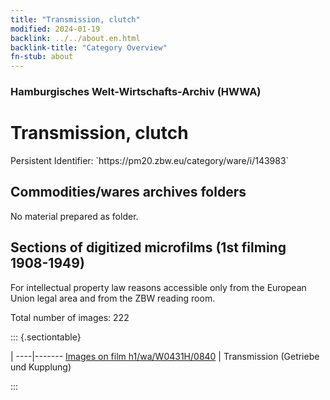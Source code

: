 ```yaml
---
title: "Transmission, clutch"
modified: 2024-01-19
backlink: ../../about.en.html
backlink-title: "Category Overview"
fn-stub: about
---
```


### Hamburgisches Welt-Wirtschafts-Archiv (HWWA)

# Transmission, clutch

<div class="hint">Persistent Identifier: `https://pm20.zbw.eu/category/ware/i/143983`</div>







## Commodities/wares archives folders





No material prepared as folder.



<a id="filmsections" />

## Sections of digitized microfilms (1st filming 1908-1949)

<p>For intellectual property law reasons accessible only from the European Union legal area and from the ZBW reading room.</p>



<p>Total number of images: 222</p>




::: {.sectiontable}

 | 
----|-------
<a class="btn" href="https://pm20.zbw.eu/film/h1/wa/W0431H/0840" rel="nofollow">Images on film h1/wa/W0431H/0840</a> | Transmission (Getriebe und Kupplung)


:::
















